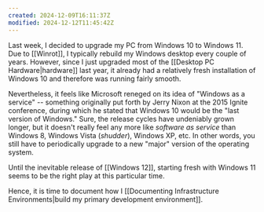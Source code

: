 ```yaml
---
created: 2024-12-09T16:11:37Z
modified: 2024-12-12T11:45:42Z
---
```


Last week, I decided to upgrade my PC from Windows 10 to Windows 11. Due to [[Winrot]], I typically rebuild my Windows desktop every couple of years. However, since I just upgraded most of the [[Desktop PC Hardware|hardware]] last year, it already had a relatively fresh installation of Windows 10 and therefore was running fairly smooth.

Nevertheless, it feels like Microsoft reneged on its idea of "Windows as a service" -- something originally put forth by Jerry Nixon at the 2015 Ignite conference, during which he stated that Windows 10 would be the "last version of Windows." Sure, the release cycles have undeniably grown longer, but it doesn't really feel any more like *software as service* than Windows 8, Windows Vista (*shudder*), Windows XP, etc. In other words, you still have to periodically upgrade to a new "major" version of the operating system.

Until the inevitable release of [[Windows 12]], starting fresh with Windows 11 seems to be the right play at this particular time.

Hence, it is time to document how I [[Documenting Infrastructure Environments|build my primary development environment]].
